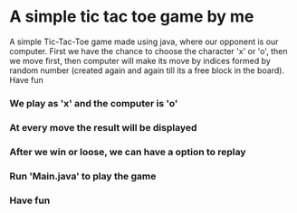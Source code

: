 # A simple tic tac toe game by me
A simple Tic-Tac-Toe game made using java, where our opponent is our computer. First we have the chance to choose the character 'x' or 'o',
then we move first, then computer will make its move by indices formed by random number (created again and again till its a free block in the board). Have fun
<h3> We play as 'x' and the computer is 'o'</h3>
<h3> At every move the result will be displayed</h3>
<h3> After we win or loose, we can have a option to replay</h3>
<h3> Run 'Main.java' to play the game</h3>
<h3> Have fun</h3>
